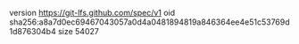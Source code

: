 version https://git-lfs.github.com/spec/v1
oid sha256:a8a7d0ec69467043057a0d4a0481894819a846364ee4e51c53769d1d876304b4
size 54027
